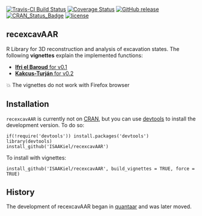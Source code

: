 [![Travis-CI Build Status](https://travis-ci.org/ISAAKiel/recexcavAAR.svg?branch=master)](https://travis-ci.org/ISAAKiel/recexcavAAR) [![Coverage Status](https://img.shields.io/codecov/c/github/ISAAKiel/recexcavAAR/master.svg)](https://codecov.io/github/ISAAKiel/recexcavAAR?branch=master) [![GitHub release](https://img.shields.io/github/release/ISAAKiel/recexcavAAR.svg?maxAge=2592000)](https://github.com/ISAAKiel/recexcavAAR/releases) [![CRAN\_Status\_Badge](http://www.r-pkg.org/badges/version/recexcavAAR)](https://cran.r-project.org/package=recexcavAAR) [![license](https://img.shields.io/badge/license-GPL%202-B50B82.svg)](http://www.r-project.org/Licenses/GPL-2)

recexcavAAR
-----------

R Library for 3D reconstruction and analysis of excavation states. The following **vignettes** explain the implemented functions:

* [**Ifri el Baroud** for v0.1](https://isaakiel.github.io/recexcavAAR-vignette-1.html)
* [**Kakcus-Turján** for v0.2](https://isaakiel.github.io/recexcavAAR-vignette-2.html) 

:collision: The vignettes do not work with Firefox browser

Installation
------------

`recexcavAAR` is currently not on [CRAN](https://cran.r-project.org/), but you can use [devtools](https://cran.r-project.org/web/packages/devtools/index.html) to install the development version. To do so:

    if(!require('devtools')) install.packages('devtools')
    library(devtools)
    install_github('ISAAKiel/recexcavAAR')
    
To install with vignettes:

    install_github('ISAAKiel/recexcavAAR', build_vignettes = TRUE, force = TRUE)
    
History
-------

The development of recexcavAAR began in [quantaar](https://github.com/ISAAKiel/quantaar) and was later moved.